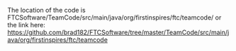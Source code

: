 The location of the code is FTCSoftware/TeamCode/src/main/java/org/firstinspires/ftc/teamcode/ or the link here: https://github.com/brad182/FTCSoftware/tree/master/TeamCode/src/main/java/org/firstinspires/ftc/teamcode

